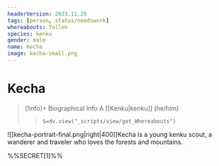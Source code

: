```yaml
---
headerVersion: 2023.11.25
tags: [person, status/needswork]
whereabouts: Tollen
species: kenku
gender: male
name: Kecha
image: kecha-small.png
---
```

# Kecha
>[!info]+ Biographical Info
> A [[Kenku|kenku]] (he/him)
>> `$=dv.view("_scripts/view/get_Whereabouts")`

![[kecha-portrait-final.png|right|400]]Kecha is a young kenku scout, a wanderer and traveler who loves the forests and mountains.  

%%SECRET[1]%%
